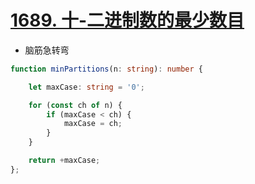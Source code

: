 
# [1689. 十-二进制数的最少数目](https://leetcode-cn.com/problems/partitioning-into-minimum-number-of-deci-binary-numbers/)

- 脑筋急转弯

```typescript
function minPartitions(n: string): number {

    let maxCase: string = '0';

    for (const ch of n) {
        if (maxCase < ch) {
            maxCase = ch;
        }
    }

    return +maxCase;
};
```
